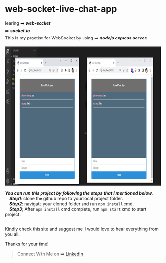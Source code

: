 # web-socket-live-chat-app
 learing :arrow_right: ***web-socket***<br> 
 :arrow_right: ***socket.io***<br>
 This is my practise for WebSocket by using :arrow_right: ***nodejs express server.***<br>

<p align="center">
<img src="public/chat.png" width="800px" height="450px"></img>
</p>

***You can run this project by following the steps that I mentioned below.***<br>
  &emsp;***Step1***: clone the github repo to your local project folder.<br>
  &emsp;***Step2***: navigate your cloned folder and run `npm install` cmd.<br>
  &emsp;***Step3***; After `npm install` cmd complete, run `npm start` cmd to start project.<br><br>
    
    
Kindly check this site and suggest me.
I would love to hear everything from you all.

Thanks for your time!


> Connect With Me on :arrow_right: [LinkedIn](https://www.linkedin.com/in/phyoewaiaung082/)
